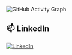 ![GitHub Activity Graph](https://github-readme-activity-graph.vercel.app/graph?username=n1sarga&theme=github-dark)

## 📫 LinkedIn
[![LinkedIn](https://img.shields.io/badge/LinkedIn-blue?style=for-the-badge&logo=linkedin)](https://linkedin.com/in/n1sarga)
